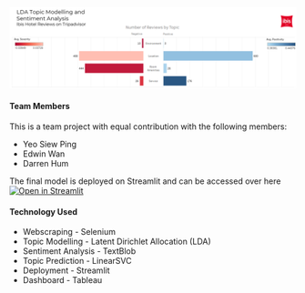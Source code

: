 ![alt_text](https://github.com/SiewPingYeo/Capstone-Project--End-to-End-ML-on-Topic-Classification-and-Sentiment-Analysis/blob/main/assets/hotelreview-lda-sent.png?raw=True)

#### Team Members
This is a team project with equal contribution with the following members:
- Yeo Siew Ping
- Edwin Wan
- Darren Hum

The final model is deployed on Streamlit and can be accessed over here [![Open in Streamlit](https://static.streamlit.io/badges/streamlit_badge_black_white.svg)](https://share.streamlit.io/siewpingyeo/capstone-project--end-to-end-ml-on-topic-classification-and-sentiment-analysis/main/Streamlit/streamlit_app_capstone.py)

#### Technology Used
- Webscraping - Selenium
- Topic Modelling - Latent Dirichlet Allocation (LDA)
- Sentiment Analysis - TextBlob
- Topic Prediction - LinearSVC
- Deployment - Streamlit
- Dashboard - Tableau




